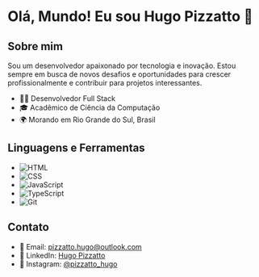 # Olá, Mundo! Eu sou Hugo Pizzatto 👋

## Sobre mim
  Sou um desenvolvedor apaixonado por tecnologia e inovação. Estou sempre em busca de novos desafios e oportunidades para crescer profissionalmente e contribuir para projetos interessantes.

- 👨‍💻 Desenvolvedor Full Stack
- 🎓 Acadêmico de Ciência da Computação
- 🌍 Morando em Rio Grande do Sul, Brasil

## Linguagens e Ferramentas
- ![HTML](https://img.shields.io/badge/-HTML5-800080?style=flat&logo=html5&logoColor=24292e)
- ![CSS](https://img.shields.io/badge/-CSS3-800080?style=flat&logo=css3&logoColor=24292e)
- ![JavaScript](https://img.shields.io/badge/-JavaScript-800080?style=flat&logo=javascript&logoColor=24292e)
- ![TypeScript](https://img.shields.io/badge/-TypeScript-800080?style=flat&logo=typescript&logoColor=24292e)
- ![Git](https://img.shields.io/badge/-Git-800080?style=flat&logo=git&logoColor=24292e)

## Contato
- 📧 Email: pizzatto.hugo@outlook.com
- 🔗 LinkedIn: [Hugo Pizzatto](https://www.linkedin.com/in/hugo-pizzatto)
- 📸 Instagram: [@pizzatto_hugo](https://www.instagram.com/pizzatto.hugo/)
